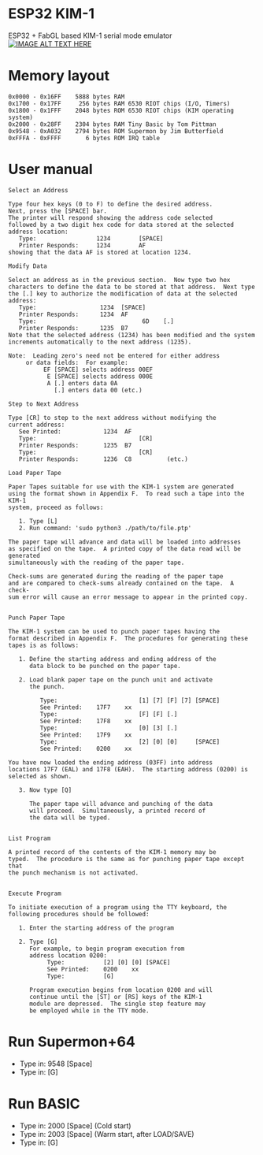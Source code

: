 # ESP32 KIM-1
ESP32 + FabGL based KIM-1 serial mode emulator
[![IMAGE ALT TEXT HERE](https://img.youtube.com/vi/HUjK1wHHkJg/0.jpg)](https://youtu.be/HUjK1wHHkJg)

# Memory layout
    0x0000 - 0x16FF    5888 bytes RAM
    0x1700 - 0x17FF     256 bytes RAM 6530 RIOT chips (I/O, Timers)
    0x1800 - 0x1FFF    2048 bytes ROM 6530 RIOT chips (KIM operating system)
    0x2000 - 0x28FF    2304 bytes RAM Tiny Basic by Tom Pittman
    0x9548 - 0xA032    2794 bytes ROM Supermon by Jim Butterfield
    0xFFFA - 0xFFFF       6 bytes ROM IRQ table

# User manual
    Select an Address

    Type four hex keys (0 to F) to define the desired address.
    Next, press the [SPACE] bar.
    The printer will respond showing the address code selected
    followed by a two digit hex code for data stored at the selected
    address location:
       Type:                 1234        [SPACE]
       Printer Responds:     1234        AF
    showing that the data AF is stored at location 1234.

    Modify Data

    Select an address as in the previous section.  Now type two hex
    characters to define the data to be stored at that address.  Next type
    the [.] key to authorize the modification of data at the selected address:
       Type:                  1234  [SPACE]
       Printer Responds:      1234  AF
       Type:                              6D    [.]
       Printer Responds:      1235  B7
    Note that the selected address (1234) has been modified and the system
    increments automatically to the next address (1235).

    Note:  Leading zero's need not be entered for either address
         or data fields:  For example:
              EF [SPACE] selects address 00EF
               E [SPACE] selects address 000E
               A [.] enters data 0A
                 [.] enters data 00 (etc.)

    Step to Next Address

    Type [CR] to step to the next address without modifying the
    current address:
       See Printed:            1234  AF
       Type:                             [CR]
       Printer Responds:       1235  B7
       Type:                             [CR]
       Printer Responds:       1236  C8          (etc.)

    Load Paper Tape

    Paper Tapes suitable for use with the KIM-1 system are generated
    using the format shown in Appendix F.  To read such a tape into the KIM-1
    system, proceed as follows:

       1. Type [L]
       2. Run command: 'sudo python3 ./path/to/file.ptp'

    The paper tape will advance and data will be loaded into addresses
    as specified on the tape.  A printed copy of the data read will be generated
    simultaneously with the reading of the paper tape.

    Check-sums are generated during the reading of the paper tape
    and are compared to check-sums already contained on the tape.  A check-
    sum error will cause an error message to appear in the printed copy.


    Punch Paper Tape

    The KIM-1 system can be used to punch paper tapes having the
    format described in Appendix F.  The procedures for generating these
    tapes is as follows:

       1. Define the starting address and ending address of the
          data block to be punched on the paper tape.

       2. Load blank paper tape on the punch unit and activate
          the punch.

             Type:                       [1] [7] [F] [7] [SPACE]
             See Printed:    17F7    xx
             Type:                       [F] [F] [.]
             See Printed:    17F8    xx
             Type:                       [0] [3] [.]
             See Printed:    17F9    xx
             Type:                       [2] [0] [0]     [SPACE]
             See Printed:    0200    xx

    You have now loaded the ending address (03FF) into address
    locations 17F7 (EAL) and 17F8 (EAH).  The starting address (0200) is
    selected as shown.

       3. Now type [Q]

          The paper tape will advance and punching of the data
          will proceed.  Simultaneously, a printed record of
          the data will be typed.


    List Program

    A printed record of the contents of the KIM-1 memory may be
    typed.  The procedure is the same as for punching paper tape except that
    the punch mechanism is not activated.


    Execute Program

    To initiate execution of a program using the TTY keyboard, the
    following procedures should be followed:

       1. Enter the starting address of the program

       2. Type [G]
          For example, to begin program execution from
          address location 0200:
               Type:           [2] [0] [0] [SPACE]
               See Printed:    0200    xx
               Type:           [G]

          Program execution begins from location 0200 and will
          continue until the [ST] or [RS] keys of the KIM-1
          module are depressed.  The single step feature may
          be employed while in the TTY mode.

# Run Supermon+64
 - Type in: 9548 [Space]
 - Type in: [G]

# Run BASIC
 - Type in: 2000 [Space] (Cold start)
 - Type in: 2003 [Space] (Warm start, after LOAD/SAVE)
 - Type in: [G]







